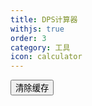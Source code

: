 ```yaml
---
title: DPS计算器
withjs: true
order: 3
category: 工具
icon: calculator
---
```

<div id="update_prompt"></div>
<div>
    <button type="button" class="btn btn-primary" onclick="localStorage.clear();location.reload();">清除缓存</button>
</div>